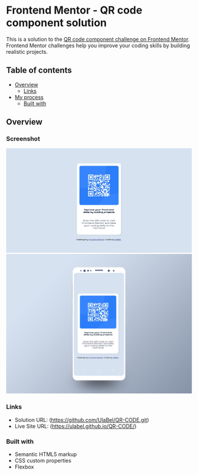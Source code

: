 # Frontend Mentor - QR code component solution

This is a solution to the [QR code component challenge on Frontend Mentor](https://www.frontendmentor.io/challenges/qr-code-component-iux_sIO_H). Frontend Mentor challenges help you improve your coding skills by building realistic projects. 

## Table of contents

- [Overview](#overview)
    - [Links](#links)
- [My process](#my-process)
  - [Built with](#built-with)
  


## Overview

### Screenshot

![](desktopview.jpg)
![](mobileview.jpg)


### Links

- Solution URL: (https://github.com/UlaBel/QR-CODE.git)
- Live Site URL: (https://ulabel.github.io/QR-CODE/)


### Built with

- Semantic HTML5 markup
- CSS custom properties
- Flexbox



